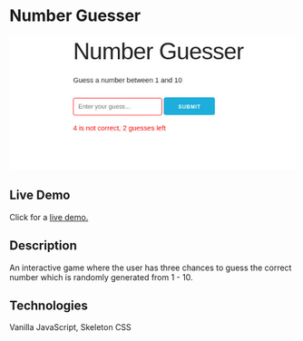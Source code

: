 # Number Guesser
![Number Guesser Game](img/number-guesser-demo.jpg)
## Live Demo
Click for a [live demo.](http://onegreatapp.com/number-guesser)

## Description
An interactive game where the user has three chances to guess the correct number which is randomly generated from 1 - 10. 
## Technologies
Vanilla JavaScript, Skeleton CSS